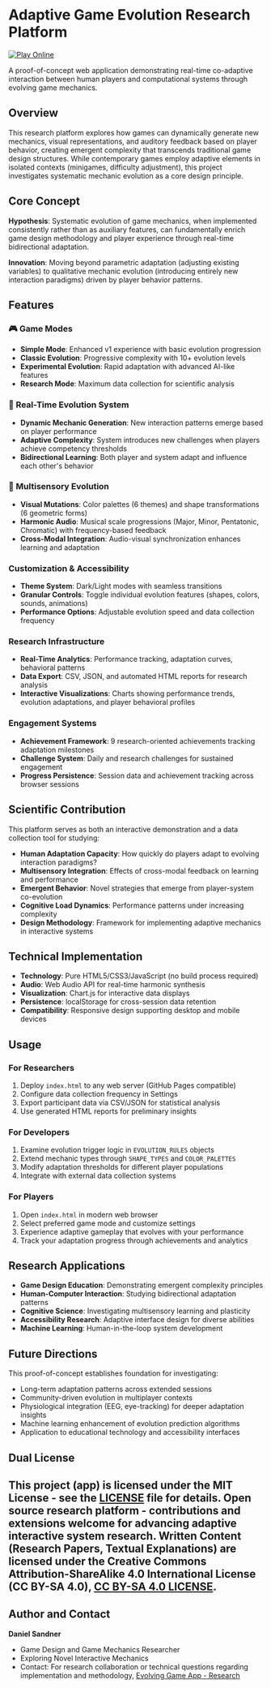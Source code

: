 # Adaptive Game Evolution Research Platform

[![Play Online](https://img.shields.io/badge/Play-Online-brightgreen?style=for-the-badge)](https://gamedesigns.github.io/Evolving-Game)

A proof-of-concept web application demonstrating real-time co-adaptive interaction between human players and computational systems through evolving game mechanics.

## Overview

This research platform explores how games can dynamically generate new mechanics, visual representations, and auditory feedback based on player behavior, creating emergent complexity that transcends traditional game design structures. While contemporary games employ adaptive elements in isolated contexts (minigames, difficulty adjustment), this project investigates systematic mechanic evolution as a core design principle.

## Core Concept

**Hypothesis**: Systematic evolution of game mechanics, when implemented consistently rather than as auxiliary features, can fundamentally enrich game design methodology and player experience through real-time bidirectional adaptation.

**Innovation**: Moving beyond parametric adaptation (adjusting existing variables) to qualitative mechanic evolution (introducing entirely new interaction paradigms) driven by player behavior patterns.

## Features

### 🎮 Game Modes
- **Simple Mode**: Enhanced v1 experience with basic evolution progression
- **Classic Evolution**: Progressive complexity with 10+ evolution levels
- **Experimental Evolution**: Rapid adaptation with advanced AI-like features
- **Research Mode**: Maximum data collection for scientific analysis

### 🧬 Real-Time Evolution System
- **Dynamic Mechanic Generation**: New interaction patterns emerge based on player performance
- **Adaptive Complexity**: System introduces new challenges when players achieve competency thresholds
- **Bidirectional Learning**: Both player and system adapt and influence each other's behavior

### 🎨 Multisensory Evolution
- **Visual Mutations**: Color palettes (6 themes) and shape transformations (6 geometric forms)
- **Harmonic Audio**: Musical scale progressions (Major, Minor, Pentatonic, Chromatic) with frequency-based feedback
- **Cross-Modal Integration**: Audio-visual synchronization enhances learning and adaptation

### Customization & Accessibility
- **Theme System**: Dark/Light modes with seamless transitions
- **Granular Controls**: Toggle individual evolution features (shapes, colors, sounds, animations)
- **Performance Options**: Adjustable evolution speed and data collection frequency

### Research Infrastructure
- **Real-Time Analytics**: Performance tracking, adaptation curves, behavioral patterns
- **Data Export**: CSV, JSON, and automated HTML reports for research analysis
- **Interactive Visualizations**: Charts showing performance trends, evolution adaptations, and player behavioral profiles

### Engagement Systems
- **Achievement Framework**: 9 research-oriented achievements tracking adaptation milestones
- **Challenge System**: Daily and research challenges for sustained engagement
- **Progress Persistence**: Session data and achievement tracking across browser sessions

## Scientific Contribution

This platform serves as both an interactive demonstration and a data collection tool for studying:

- **Human Adaptation Capacity**: How quickly do players adapt to evolving interaction paradigms?
- **Multisensory Integration**: Effects of cross-modal feedback on learning and performance
- **Emergent Behavior**: Novel strategies that emerge from player-system co-evolution
- **Cognitive Load Dynamics**: Performance patterns under increasing complexity
- **Design Methodology**: Framework for implementing adaptive mechanics in interactive systems

## Technical Implementation

- **Technology**: Pure HTML5/CSS3/JavaScript (no build process required)
- **Audio**: Web Audio API for real-time harmonic synthesis
- **Visualization**: Chart.js for interactive data displays
- **Persistence**: localStorage for cross-session data retention
- **Compatibility**: Responsive design supporting desktop and mobile devices

## Usage

### For Researchers
1. Deploy `index.html` to any web server (GitHub Pages compatible)
2. Configure data collection frequency in Settings
3. Export participant data via CSV/JSON for statistical analysis
4. Use generated HTML reports for preliminary insights

### For Developers
1. Examine evolution trigger logic in `EVOLUTION_RULES` objects
2. Extend mechanic types through `SHAPE_TYPES` and `COLOR_PALETTES`
3. Modify adaptation thresholds for different player populations
4. Integrate with external data collection systems

### For Players
1. Open `index.html` in modern web browser
2. Select preferred game mode and customize settings
3. Experience adaptive gameplay that evolves with your performance
4. Track your adaptation progress through achievements and analytics

## Research Applications

- **Game Design Education**: Demonstrating emergent complexity principles
- **Human-Computer Interaction**: Studying bidirectional adaptation patterns
- **Cognitive Science**: Investigating multisensory learning and plasticity
- **Accessibility Research**: Adaptive interface design for diverse abilities
- **Machine Learning**: Human-in-the-loop system development

## Future Directions

This proof-of-concept establishes foundation for investigating:
- Long-term adaptation patterns across extended sessions
- Community-driven evolution in multiplayer contexts  
- Physiological integration (EEG, eye-tracking) for deeper adaptation insights
- Machine learning enhancement of evolution prediction algorithms
- Application to educational technology and accessibility interfaces

## Dual License

This project (app) is licensed under the MIT License - see the [LICENSE](LICENSE) file for details. Open source research platform - contributions and extensions welcome for advancing adaptive interactive system research.
Written Content (Research Papers, Textual Explanations) are licensed under the **Creative Commons Attribution-ShareAlike 4.0 International License (CC BY-SA 4.0)**, [CC BY-SA 4.0 LICENSE](LICENSE_RESOURCES).
---

## Author and Contact

**Daniel Sandner**
- Game Design and Game Mechanics Researcher
- Exploring Novel Interactive Mechanics
- Contact: For research collaboration or technical questions regarding implementation and methodology, [Evolving Game App - Research](https://github.com/gamedesigns/Evolving-Game/issues)
